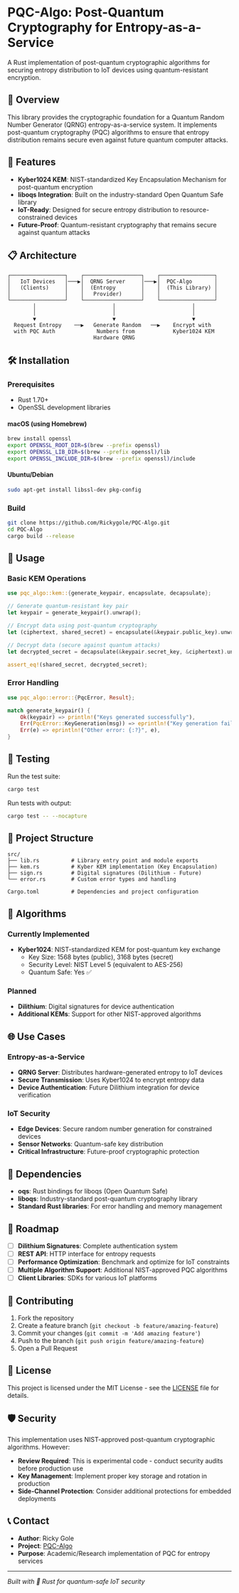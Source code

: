 # PQC-Algo: Post-Quantum Cryptography for Entropy-as-a-Service

A Rust implementation of post-quantum cryptographic algorithms for securing entropy distribution to IoT devices using quantum-resistant encryption.

## 🔐 Overview

This library provides the cryptographic foundation for a Quantum Random Number Generator (QRNG) entropy-as-a-service system. It implements post-quantum cryptography (PQC) algorithms to ensure that entropy distribution remains secure even against future quantum computer attacks.

## 🚀 Features

- **Kyber1024 KEM**: NIST-standardized Key Encapsulation Mechanism for post-quantum encryption
- **liboqs Integration**: Built on the industry-standard Open Quantum Safe library
- **IoT-Ready**: Designed for secure entropy distribution to resource-constrained devices
- **Future-Proof**: Quantum-resistant cryptography that remains secure against quantum attacks

## 📋 Architecture

```
┌─────────────────┐    ┌──────────────────┐    ┌─────────────────┐
│   IoT Devices   │───▶│  QRNG Server     │───▶│  PQC-Algo       │
│   (Clients)     │    │  (Entropy        │    │  (This Library) │
│                 │    │   Provider)      │    │                 │
└─────────────────┘    └──────────────────┘    └─────────────────┘
        │                        │                        │
        │                        │                        │
        ▼                        ▼                        ▼
  Request Entropy    ──▶   Generate Random   ──▶    Encrypt with
  with PQC Auth             Numbers from            Kyber1024 KEM
                           Hardware QRNG
```

## 🛠 Installation

### Prerequisites

- Rust 1.70+ 
- OpenSSL development libraries

#### macOS (using Homebrew)
```bash
brew install openssl
export OPENSSL_ROOT_DIR=$(brew --prefix openssl)
export OPENSSL_LIB_DIR=$(brew --prefix openssl)/lib
export OPENSSL_INCLUDE_DIR=$(brew --prefix openssl)/include
```

#### Ubuntu/Debian
```bash
sudo apt-get install libssl-dev pkg-config
```

### Build
```bash
git clone https://github.com/Rickygole/PQC-Algo.git
cd PQC-Algo
cargo build --release
```

## 📖 Usage

### Basic KEM Operations

```rust
use pqc_algo::kem::{generate_keypair, encapsulate, decapsulate};

// Generate quantum-resistant key pair
let keypair = generate_keypair().unwrap();

// Encrypt data using post-quantum cryptography
let (ciphertext, shared_secret) = encapsulate(&keypair.public_key).unwrap();

// Decrypt data (secure against quantum attacks)
let decrypted_secret = decapsulate(&keypair.secret_key, &ciphertext).unwrap();

assert_eq!(shared_secret, decrypted_secret);
```

### Error Handling

```rust
use pqc_algo::error::{PqcError, Result};

match generate_keypair() {
    Ok(keypair) => println!("Keys generated successfully"),
    Err(PqcError::KeyGeneration(msg)) => eprintln!("Key generation failed: {}", msg),
    Err(e) => eprintln!("Other error: {:?}", e),
}
```

## 🧪 Testing

Run the test suite:
```bash
cargo test
```

Run tests with output:
```bash
cargo test -- --nocapture
```

## 📁 Project Structure

```
src/
├── lib.rs          # Library entry point and module exports
├── kem.rs          # Kyber KEM implementation (Key Encapsulation)
├── sign.rs         # Digital signatures (Dilithium - Future)
└── error.rs        # Custom error types and handling

Cargo.toml          # Dependencies and project configuration
```

## 🔬 Algorithms

### Currently Implemented

- **Kyber1024**: NIST-standardized KEM for post-quantum key exchange
  - Key Size: 1568 bytes (public), 3168 bytes (secret)  
  - Security Level: NIST Level 5 (equivalent to AES-256)
  - Quantum Safe: Yes ✅

### Planned

- **Dilithium**: Digital signatures for device authentication
- **Additional KEMs**: Support for other NIST-approved algorithms

## 🌐 Use Cases

### Entropy-as-a-Service
- **QRNG Server**: Distributes hardware-generated entropy to IoT devices
- **Secure Transmission**: Uses Kyber1024 to encrypt entropy data
- **Device Authentication**: Future Dilithium integration for device verification

### IoT Security
- **Edge Devices**: Secure random number generation for constrained devices
- **Sensor Networks**: Quantum-safe key distribution
- **Critical Infrastructure**: Future-proof cryptographic protection

## 🔧 Dependencies

- **oqs**: Rust bindings for liboqs (Open Quantum Safe)
- **liboqs**: Industry-standard post-quantum cryptography library
- **Standard Rust libraries**: For error handling and memory management

## 🚧 Roadmap

- [ ] **Dilithium Signatures**: Complete authentication system
- [ ] **REST API**: HTTP interface for entropy requests  
- [ ] **Performance Optimization**: Benchmark and optimize for IoT constraints
- [ ] **Multiple Algorithm Support**: Additional NIST-approved PQC algorithms
- [ ] **Client Libraries**: SDKs for various IoT platforms

## 🤝 Contributing

1. Fork the repository
2. Create a feature branch (`git checkout -b feature/amazing-feature`)
3. Commit your changes (`git commit -m 'Add amazing feature'`)
4. Push to the branch (`git push origin feature/amazing-feature`)
5. Open a Pull Request

## 📄 License

This project is licensed under the MIT License - see the [LICENSE](LICENSE) file for details.

## 🛡️ Security

This implementation uses NIST-approved post-quantum cryptographic algorithms. However:

- **Review Required**: This is experimental code - conduct security audits before production use
- **Key Management**: Implement proper key storage and rotation in production
- **Side-Channel Protection**: Consider additional protections for embedded deployments

## 📞 Contact

- **Author**: Ricky Gole
- **Project**: [PQC-Algo](https://github.com/Rickygole/PQC-Algo)
- **Purpose**: Academic/Research implementation of PQC for entropy services

---

*Built with 🦀 Rust for quantum-safe IoT security*